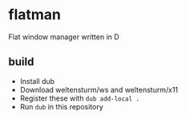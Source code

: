 # flatman
Flat window manager written in D

## build

* Install dub
* Download weltensturm/ws and weltensturm/x11
* Register these with `dub add-local .`
* Run `dub` in this repository

